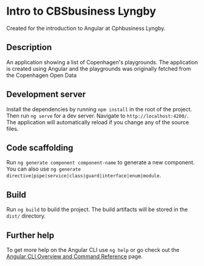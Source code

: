 # Intro to CBSbusiness Lyngby

Created for the introduction to Angular at Cphbusiness Lyngby.

## Description

An application showing a list of Copenhagen's playgrounds. The application is created using Angular and the playgrounds was originally fetched from the Copenhagen Open Data

## Development server

Install the dependencies by running `npm install` in the root of the project. Then run `ng serve` for a dev server. Navigate to `http://localhost:4200/`. The application will automatically reload if you change any of the source files.

## Code scaffolding

Run `ng generate component component-name` to generate a new component. You can also use `ng generate directive|pipe|service|class|guard|interface|enum|module`.

## Build

Run `ng build` to build the project. The build artifacts will be stored in the `dist/` directory.

## Further help

To get more help on the Angular CLI use `ng help` or go check out the [Angular CLI Overview and Command Reference](https://angular.io/cli) page.
